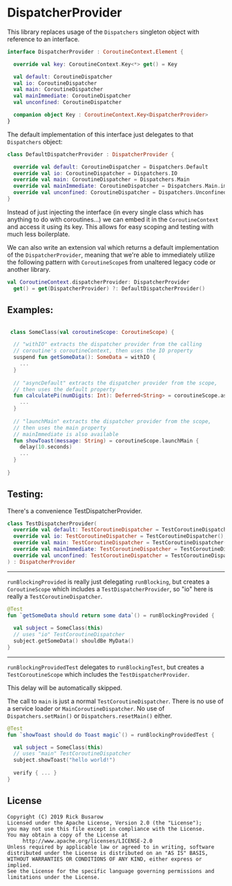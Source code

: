 # DispatcherProvider

This library replaces usage of the `Dispatchers` singleton object with
reference to an interface.

```Kotlin
interface DispatcherProvider : CoroutineContext.Element {

  override val key: CoroutineContext.Key<*> get() = Key

  val default: CoroutineDispatcher
  val io: CoroutineDispatcher
  val main: CoroutineDispatcher
  val mainImmediate: CoroutineDispatcher
  val unconfined: CoroutineDispatcher

  companion object Key : CoroutineContext.Key<DispatcherProvider>
}
```

The default implementation of this interface just delegates to that
`Dispatchers` object:

```kotlin
class DefaultDispatcherProvider : DispatcherProvider {

  override val default: CoroutineDispatcher = Dispatchers.Default
  override val io: CoroutineDispatcher = Dispatchers.IO
  override val main: CoroutineDispatcher = Dispatchers.Main
  override val mainImmediate: CoroutineDispatcher = Dispatchers.Main.immediate
  override val unconfined: CoroutineDispatcher = Dispatchers.Unconfined
}
```

Instead of just injecting the interface (in every single class which has
anything to do with coroutines...) we can embed it in the
`CoroutineContext` and access it using its key. This allows for easy
scoping and testing with much less boilerplate.

We can also write an extension val which returns a default
implementation of the `DispatcherProvider`, meaning that we're able to
immediately utilize the following pattern with `CoroutineScope`s from
unaltered legacy code or another library.

```kotlin
val CoroutineContext.dispatcherProvider: DispatcherProvider
  get() = get(DispatcherProvider) ?: DefaultDispatcherProvider()
```

## Examples:

```kotlin

 class SomeClass(val coroutineScope: CoroutineScope) {

  // "withIO" extracts the dispatcher provider from the calling 
  // coroutine's coroutineContext, then uses the IO property
  suspend fun getSomeData(): SomeData = withIO {
    ...
  }
  
  // "asyncDefault" extracts the dispatcher provider from the scope,
  // then uses the default property
  fun calculatePi(numDigits: Int): Deferred<String> = coroutineScope.asyncDefault {
    ...
  }
  
  // "launchMain" extracts the dispatcher provider from the scope,
  // then uses the main property
  // mainImmediate is also available
  fun showToast(message: String) = coroutineScope.launchMain {
    delay(10.seconds)
    ...
  }
  
}
```

## Testing:

There's a convenience TestDispatcherProvider.

```kotlin
class TestDispatcherProvider(
  override val default: TestCoroutineDispatcher = TestCoroutineDispatcher(),
  override val io: TestCoroutineDispatcher = TestCoroutineDispatcher(),
  override val main: TestCoroutineDispatcher = TestCoroutineDispatcher(),
  override val mainImmediate: TestCoroutineDispatcher = TestCoroutineDispatcher(),
  override val unconfined: TestCoroutineDispatcher = TestCoroutineDispatcher()
) : DispatcherProvider
```
---
`runBlockingProvided` is really just delegating `runBlocking`, but
creates a `CoroutineScope` which includes a `TestDispatcherProvider`, so
"io" here is really a `TestCoroutineDispatcher`.
  

```Kotlin
@Test
fun `getSomeData should return some data`() = runBlockingProvided {
   
  val subject = SomeClass(this)
  // uses "io" TestCoroutineDispatcher
  subject.getSomeData() shouldBe MyData()
}
```
---
`runBlockingProvidedTest` delegates to `runBlockingTest`, but creates a
`TestCoroutineScope` which includes the `TestDispatcherProvider`.

This delay will be automatically skipped.

The call to `main` is just a normal `TestCoroutineDispatcher`. There is
no use of a service loader or `MainCoroutineDispatcher`. No use of
`Dispatchers.setMain()` or `Dispatchers.resetMain()` either.


```Kotlin
@Test
fun `showToast should do Toast magic`() = runBlockingProvidedTest {

  val subject = SomeClass(this)
  // uses "main" TestCoroutineDispatcher
  subject.showToast("hello world!")
  
  verify { ... }
}
```


## License

``` 
Copyright (C) 2019 Rick Busarow
Licensed under the Apache License, Version 2.0 (the "License");
you may not use this file except in compliance with the License.
You may obtain a copy of the License at
     http://www.apache.org/licenses/LICENSE-2.0
Unless required by applicable law or agreed to in writing, software
distributed under the License is distributed on an "AS IS" BASIS,
WITHOUT WARRANTIES OR CONDITIONS OF ANY KIND, either express or implied.
See the License for the specific language governing permissions and
limitations under the License.
```
